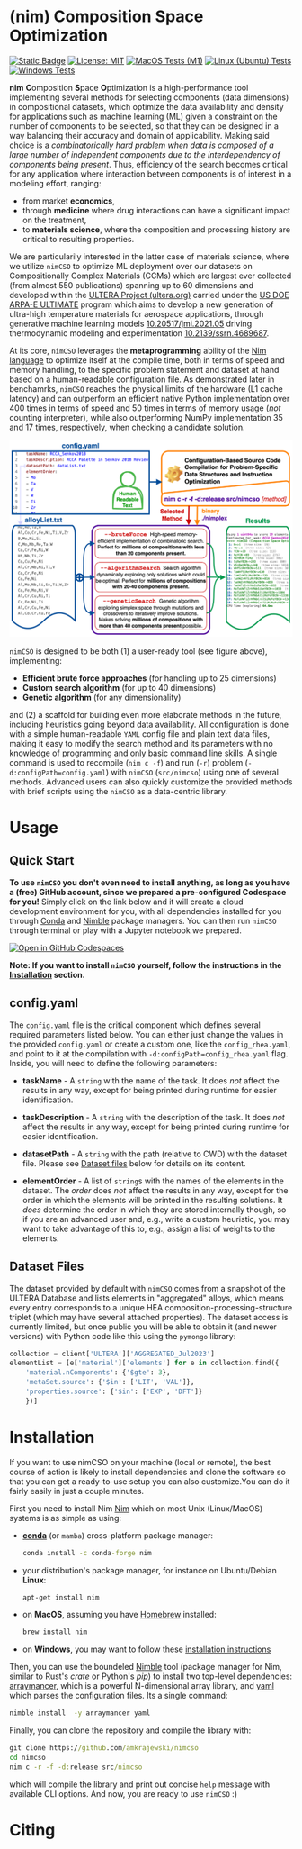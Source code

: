 # (nim) Composition Space Optimization

[![Static Badge](https://img.shields.io/badge/API-Documentation-e?logo=bookstack&logoColor=white&link=https%3A%2F%2Famkrajewski.github.io%2Fnimcso%2F)](https://nimcso.phaseslab.org)
[![License: MIT](https://img.shields.io/badge/License-MIT-yellow.svg)](https://opensource.org/licenses/MIT)
[![MacOS Tests (M1)](https://github.com/amkrajewski/nimCSO/actions/workflows/testingOnPush_Apple.yaml/badge.svg)](https://github.com/amkrajewski/nimCSO/actions/workflows/testingOnPush_Apple.yaml)
[![Linux (Ubuntu) Tests](https://github.com/amkrajewski/nimCSO/actions/workflows/testingOnPush_Linux.yaml/badge.svg)](https://github.com/amkrajewski/nimCSO/actions/workflows/testingOnPush_Linux.yaml)
[![Windows Tests](https://github.com/amkrajewski/nimCSO/actions/workflows/testingOnPush_Windows.yaml/badge.svg)](https://github.com/amkrajewski/nimCSO/actions/workflows/testingOnPush_Windows.yaml)

**nim** **C**omposition **S**pace **O**ptimization is a high-performance tool implementing several methods for selecting components (data dimensions) in compositional datasets, which 
optimize the data availability and density for applications such as machine learning (ML) given a constraint on the number of components to be selected, so that they can be designed in a way balancing their accuracy and domain of applicability. Making said choice is a *combinatorically hard 
problem when data is composed of a large number of independent components due to the interdependency of components being present*. Thus, efficiency of the search becomes critical for any
application where interaction between components is of interest in a modeling effort, ranging:
- from market **economics**,
- through **medicine** where drug interactions can have a significant impact on the treatment, 
- to **materials science**, where the composition and processing history are critical to resulting properties.

We are particularily interested in the latter case of materials science, where we utilize `nimCSO` to optimize ML deployment over our datasets on Compositionally Complex Materials (CCMs) 
which are largest ever collected (from almost 550 publications) spanning up to 60 dimensions and developed within the [ULTERA Project (ultera.org)](https://ultera.org) carried under the 
[US DOE ARPA-E ULTIMATE](https://arpa-e.energy.gov/?q=arpa-e-programs/ultimate) program which aims to develop 
a new generation of ultra-high temperature materials for aerospace applications, through generative machine learning models [10.20517/jmi.2021.05](https://doi.org/10.20517/jmi.2021.05)
driving thermodynamic modeling and experimentation [10.2139/ssrn.4689687](https://dx.doi.org/10.2139/ssrn.4689687).

At its core, `nimCSO` leverages the **metaprogramming** ability of the [Nim language](https://nim-lang.org) to optimize itself at the compile time, both in terms of speed and memory handling, 
to the specific problem statement and dataset at hand based on a human-readable configuration file. As demonstrated later in benchamrks, `nimCSO` reaches the physical limits of the hardware 
(L1 cache latency) and can outperform an efficient native Python implementation over 400 times in terms of speed and 50 times in terms of memory usage (*not* counting interpreter), while 
also outperforming NumPy implementation 35 and 17 times, respectively, when checking a candidate solution.

![Main nimCSO figure](paper/assets/nimCSO_mainFigure.png)

`nimCSO` is designed to be both (1) a user-ready tool (see figure above), implementing:
- **Efficient brute force approaches** (for handling up to 25 dimensions)
- **Custom search algorithm** (for up to 40 dimensions)
- **Genetic algorithm** (for any dimensionality)

and (2) a scaffold for building even more elaborate methods in the future, including heuristics going beyond 
data availability. All configuration is done with a simple human-readable `YAML` config file and plain text data files, making it easy to modify the search method and its parameters with 
no knowledge of programming and only basic command line skills. A single command is used to recompile (`nim c -f`) and run (`-r`) problem (`-d:configPath=config.yaml`) with `nimCSO` 
(`src/nimcso`) using one of several methods. Advanced users can also quickly customize the provided methods with brief scripts using the `nimCSO` as a data-centric library.

# Usage
## Quick Start

**To use `nimCSO` you don't even need to install anything, as long as you have a (free) GitHub account, since we prepared a pre-configured Codespace for you!** Simply click on the link below and it will create a cloud development environment for you, with all dependencies installed for you through [Conda](https://docs.conda.io/en/latest/) and [Nimble](https://github.com/nim-lang/nimble) package managers. You can then run `nimCSO` through terminal or play with a Jupyter notebook we prepared.

[![Open in GitHub Codespaces](https://github.com/codespaces/badge.svg)](https://codespaces.new/amkrajewski/nimCSO?quickstart=1)

**Note: If you want to install `nimCSO` yourself, follow the instructions in the [Installation](#installation) section.**

## config.yaml

The `config.yaml` file is the critical component which defines several required parameters listed below. You can either just change the values in the provided `config.yaml` or create a custom one, like the `config_rhea.yaml`, and point to it at the compilation with `-d:configPath=config_rhea.yaml` flag. Inside, you will need to define the following parameters:

- **taskName** - A `string` with the name of the task. It does *not* affect the results in any way, except for being printed during runtime for easier identification.

- **taskDescription** - A `string` with the description of the task. It does *not* affect the results in any way, except for being printed during runtime for easier identification.

- **datasetPath** - A `string` with the path (relative to CWD) with the dataset file. Please see [Dataset files](#dataset-files) below for details on its content. 

- **elementOrder** - A list of `string`s with the names of the elements in the dataset. The *order* does *not* affect the results in any way, except for the order in which the elements will be printed in the resulting solutions. It *does* determine the order in which they are stored internally though, so if you are an advanced user and, e.g., write a custom heuristic, you may want to take advantage of this to, e.g., assign a list of weights to the elements.

## Dataset Files

The dataset provided by default with `nimCSO` comes from a snapshot of the ULTERA Database and lists elements in "aggregated" alloys, which means every entry corresponds to a unique HEA composition-processing-structure triplet (which may have several attached properties). The dataset access is currently limited, but once public you will be able to obtain it (and newer versions) with Python code like this using the `pymongo` library:

```python
collection = client['ULTERA']['AGGREGATED_Jul2023']
elementList = [e['material']['elements'] for e in collection.find({
    'material.nComponents': {'$gte': 3},
    'metaSet.source': {'$in': ['LIT', 'VAL']},
    'properties.source': {'$in': ['EXP', 'DFT']}
    })]
```

# Installation

If you want to use nimCSO on your machine (local or remote), the best course of action is likely to install dependencies and clone the software so that you can get a ready-to-use setup you can also customize.You can do it fairly easily in just a couple minutes. 

First you need to install Nim [Nim](https://nim-lang.org/) which on most Unix (Linux/MacOS) systems is as simple as using:

- [**conda**](https://docs.conda.io/en/latest/) (or `mamba`) cross-platform package manager:
  ```cmd
  conda install -c conda-forge nim
  ```

- your distribution's package manager, for instance on Ubuntu/Debian **Linux**:
  ```cmd
  apt-get install nim
  ```

- on **MacOS**, assuming you have [Homebrew](https://brew.sh/) installed:
  ```cmd
  brew install nim
  ```

- on **Windows**, you may want to follow these [installation instructions](https://nim-lang.org/install.html)

Then, you can use the boundeled [Nimble](https://github.com/nim-lang/nimble) tool (package manager for Nim, similar to Rust's *crate* or Python's *pip*) to install two top-level dependencies: 
[arraymancer](https://github.com/mratsim/Arraymancer), which is a powerful N-dimensional array library, and [yaml](https://nimyaml.org/index.html) which 
parses the configuration files. Its a single command:

```cmd
nimble install  -y arraymancer yaml
```

Finally, you can clone the repository and compile the library with:
```cmd
git clone https://github.com/amkrajewski/nimcso
cd nimcso
nim c -r -f -d:release src/nimcso
```
which will compile the library and print out concise `help` message with available CLI options. And now, you are ready to use `nimCSO` :)


# Citing